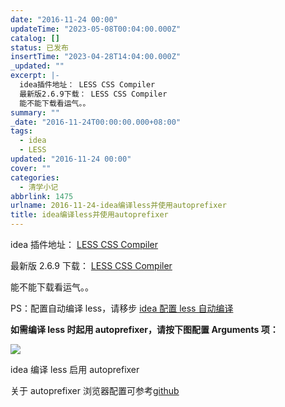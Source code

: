 ```yaml
---
date: "2016-11-24 00:00"
updateTime: "2023-05-08T00:04:00.000Z"
catalog: []
status: 已发布
insertTime: "2023-04-28T14:04:00.000Z"
_updated: ""
excerpt: |-
  idea插件地址： LESS CSS Compiler
  最新版2.6.9下载： LESS CSS Compiler
  能不能下载看运气。。
summary: ""
_date: "2016-11-24T00:00:00.000+08:00"
tags:
  - idea
  - LESS
updated: "2016-11-24 00:00"
cover: ""
categories:
  - 清学小记
abbrlink: 1475
urlname: 2016-11-24-idea编译less并使用autoprefixer
title: idea编译less并使用autoprefixer
---
```


idea 插件地址： [LESS CSS Compiler](https://plugins.jetbrains.com/plugin?pr=&pluginId=7059)

最新版 2.6.9 下载： [LESS CSS Compiler](https://plugins.jetbrains.com/plugin/download?pr=&updateId=14973)

能不能下载看运气。。

PS：配置自动编译 less，请移步 [idea 配置 less 自动编译](http://www.bmqy.net/55120.html)

**如需编译 less 时起用 autoprefixer，请按下图配置 Arguments 项：**

![](http://image.bmqy.net/upload/20200604180247.png)

idea 编译 less 启用 autoprefixer

关于 autoprefixer 浏览器配置可参考[github](https://github.com/browserslist/browserslist#full-list)

